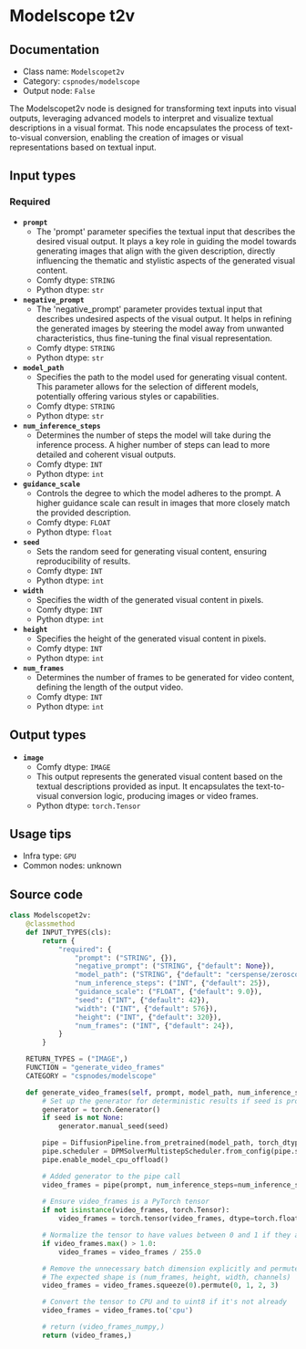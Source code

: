 # Modelscope t2v
## Documentation
- Class name: `Modelscopet2v`
- Category: `cspnodes/modelscope`
- Output node: `False`

The Modelscopet2v node is designed for transforming text inputs into visual outputs, leveraging advanced models to interpret and visualize textual descriptions in a visual format. This node encapsulates the process of text-to-visual conversion, enabling the creation of images or visual representations based on textual input.
## Input types
### Required
- **`prompt`**
    - The 'prompt' parameter specifies the textual input that describes the desired visual output. It plays a key role in guiding the model towards generating images that align with the given description, directly influencing the thematic and stylistic aspects of the generated visual content.
    - Comfy dtype: `STRING`
    - Python dtype: `str`
- **`negative_prompt`**
    - The 'negative_prompt' parameter provides textual input that describes undesired aspects of the visual output. It helps in refining the generated images by steering the model away from unwanted characteristics, thus fine-tuning the final visual representation.
    - Comfy dtype: `STRING`
    - Python dtype: `str`
- **`model_path`**
    - Specifies the path to the model used for generating visual content. This parameter allows for the selection of different models, potentially offering various styles or capabilities.
    - Comfy dtype: `STRING`
    - Python dtype: `str`
- **`num_inference_steps`**
    - Determines the number of steps the model will take during the inference process. A higher number of steps can lead to more detailed and coherent visual outputs.
    - Comfy dtype: `INT`
    - Python dtype: `int`
- **`guidance_scale`**
    - Controls the degree to which the model adheres to the prompt. A higher guidance scale can result in images that more closely match the provided description.
    - Comfy dtype: `FLOAT`
    - Python dtype: `float`
- **`seed`**
    - Sets the random seed for generating visual content, ensuring reproducibility of results.
    - Comfy dtype: `INT`
    - Python dtype: `int`
- **`width`**
    - Specifies the width of the generated visual content in pixels.
    - Comfy dtype: `INT`
    - Python dtype: `int`
- **`height`**
    - Specifies the height of the generated visual content in pixels.
    - Comfy dtype: `INT`
    - Python dtype: `int`
- **`num_frames`**
    - Determines the number of frames to be generated for video content, defining the length of the output video.
    - Comfy dtype: `INT`
    - Python dtype: `int`
## Output types
- **`image`**
    - Comfy dtype: `IMAGE`
    - This output represents the generated visual content based on the textual descriptions provided as input. It encapsulates the text-to-visual conversion logic, producing images or video frames.
    - Python dtype: `torch.Tensor`
## Usage tips
- Infra type: `GPU`
- Common nodes: unknown


## Source code
```python
class Modelscopet2v:
    @classmethod
    def INPUT_TYPES(cls):
        return {
            "required": {
                "prompt": ("STRING", {}),
                "negative_prompt": ("STRING", {"default": None}),
                "model_path": ("STRING", {"default": "cerspense/zeroscope_v2_576w"}),
                "num_inference_steps": ("INT", {"default": 25}),
                "guidance_scale": ("FLOAT", {"default": 9.0}),
                "seed": ("INT", {"default": 42}),
                "width": ("INT", {"default": 576}),
                "height": ("INT", {"default": 320}),
                "num_frames": ("INT", {"default": 24}),
            }
        }

    RETURN_TYPES = ("IMAGE",)
    FUNCTION = "generate_video_frames"
    CATEGORY = "cspnodes/modelscope"

    def generate_video_frames(self, prompt, model_path, num_inference_steps, height, width, num_frames, guidance_scale, negative_prompt, seed):
        # Set up the generator for deterministic results if seed is provided
        generator = torch.Generator()
        if seed is not None:
            generator.manual_seed(seed)

        pipe = DiffusionPipeline.from_pretrained(model_path, torch_dtype=torch.float16)
        pipe.scheduler = DPMSolverMultistepScheduler.from_config(pipe.scheduler.config)
        pipe.enable_model_cpu_offload()

        # Added generator to the pipe call
        video_frames = pipe(prompt, num_inference_steps=num_inference_steps, height=height, width=width, num_frames=num_frames, guidance_scale=guidance_scale, negative_prompt=negative_prompt, generator=generator).frames
        
        # Ensure video_frames is a PyTorch tensor
        if not isinstance(video_frames, torch.Tensor):
            video_frames = torch.tensor(video_frames, dtype=torch.float32)

        # Normalize the tensor to have values between 0 and 1 if they are in the range 0-255
        if video_frames.max() > 1.0:
            video_frames = video_frames / 255.0

        # Remove the unnecessary batch dimension explicitly and permute the dimensions
        # The expected shape is (num_frames, height, width, channels)
        video_frames = video_frames.squeeze(0).permute(0, 1, 2, 3)

        # Convert the tensor to CPU and to uint8 if it's not already
        video_frames = video_frames.to('cpu')

        # return (video_frames_numpy,)
        return (video_frames,)

```
